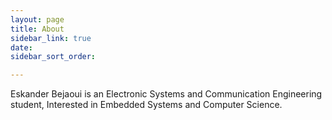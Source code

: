 ```yaml
---
layout: page
title: About
sidebar_link: true
date: 
sidebar_sort_order: 

---
```

Eskander Bejaoui is an Electronic Systems and Communication Engineering student, Interested in Embedded Systems and Computer Science.